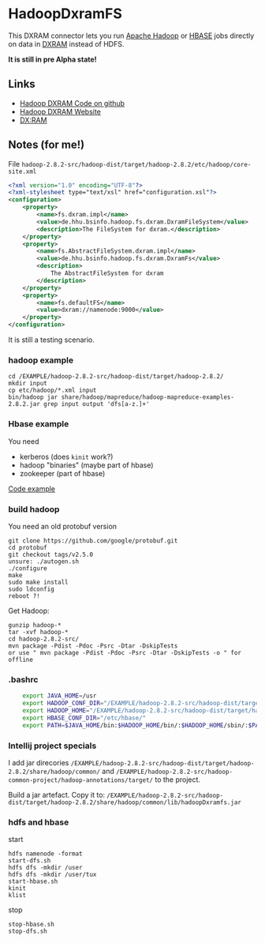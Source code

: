 # HadoopDxramFS

This DXRAM connector lets you run [Apache Hadoop](http://hadoop.apache.org)
or [HBASE](https://hbase.apache.org/) jobs directly on data in [DXRAM](https://dxram.io/)
instead of HDFS.

**It is still in pre Alpha state!**

## Links

-   [Hadoop DXRAM Code on github](https://github.com/no-go/HadoopDxramFS)
-   [Hadoop DXRAM Website](https://no-go.github.io/HadoopDxramFS/)
-   [DX:RAM](https://dxram.io/)

## Notes (for me!)

File `hadoop-2.8.2-src/hadoop-dist/target/hadoop-2.8.2/etc/hadoop/core-site.xml`

```xml
<?xml version="1.0" encoding="UTF-8"?>
<?xml-stylesheet type="text/xsl" href="configuration.xsl"?>
<configuration>
    <property>
        <name>fs.dxram.impl</name>
        <value>de.hhu.bsinfo.hadoop.fs.dxram.DxramFileSystem</value>
        <description>The FileSystem for dxram.</description>
    </property>
    <property>
        <name>fs.AbstractFileSystem.dxram.impl</name>
        <value>de.hhu.bsinfo.hadoop.fs.dxram.DxramFs</value>
        <description>
            The AbstractFileSystem for dxram
        </description>
    </property>
    <property>
        <name>fs.defaultFS</name>
        <value>dxram://namenode:9000</value>
    </property>
</configuration>
```

It is still a testing scenario.

### hadoop example

    cd /EXAMPLE/hadoop-2.8.2-src/hadoop-dist/target/hadoop-2.8.2/
    mkdir input
    cp etc/hadoop/*.xml input
    bin/hadoop jar share/hadoop/mapreduce/hadoop-mapreduce-examples-2.8.2.jar grep input output 'dfs[a-z.]+'

### Hbase example

You need

-   kerberos (does `kinit` work?)
-   hadoop "binaries" (maybe part of hbase)
-   zookeeper (part of hbase)

[Code example](https://stackoverflow.com/questions/13728857/how-to-run-hbase-java-example)

### build hadoop

You need an old protobuf version

    git clone https://github.com/google/protobuf.git
    cd protobuf
    git checkout tags/v2.5.0
    unsure: ./autogen.sh
    ./configure
    make
    sudo make install
    sudo ldconfig
    reboot ?!

Get Hadoop:

    gunzip hadoop-*
    tar -xvf hadoop-*
    cd hadoop-2.8.2-src/
    mvn package -Pdist -Pdoc -Psrc -Dtar -DskipTests
    or use " mvn package -Pdist -Pdoc -Psrc -Dtar -DskipTests -o " for offline

### .bashrc

```bash
    export JAVA_HOME=/usr
    export HADOOP_CONF_DIR="/EXAMPLE/hadoop-2.8.2-src/hadoop-dist/target/hadoop-2.8.2/etc/hadoop/"
    export HADOOP_HOME="/EXAMPLE/hadoop-2.8.2-src/hadoop-dist/target/hadoop-2.8.2/"
    export HBASE_CONF_DIR="/etc/hbase/"
    export PATH=$JAVA_HOME/bin:$HADOOP_HOME/bin/:$HADOOP_HOME/sbin/:$PATH
```

### Intellij project specials

I add jar direcories `/EXAMPLE/hadoop-2.8.2-src/hadoop-dist/target/hadoop-2.8.2/share/hadoop/common/`
and `/EXAMPLE/hadoop-2.8.2-src/hadoop-common-project/hadoop-annotations/target/` to the project.

Build a jar artefact. Copy it to:
`/EXAMPLE/hadoop-2.8.2-src/hadoop-dist/target/hadoop-2.8.2/share/hadoop/common/lib/hadoopDxramfs.jar`


### hdfs and hbase

start

    hdfs namenode -format
    start-dfs.sh
    hdfs dfs -mkdir /user
    hdfs dfs -mkdir /user/tux
    start-hbase.sh
    kinit
    klist

stop

    stop-hbase.sh
    stop-dfs.sh
